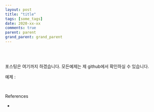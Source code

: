 ```yaml
---
layout: post
title: "title"
tags: [some_tags]
date: 2020-xx-xx
comments: true
parent: parent
grand_parent: grand_parent
---
```




<br>





<br>

포스팅은 여기까지 하겠습니다.  모든예제는 제 github에서 확인하실 수 있습니다.

예제 :


<br>

References

- 

